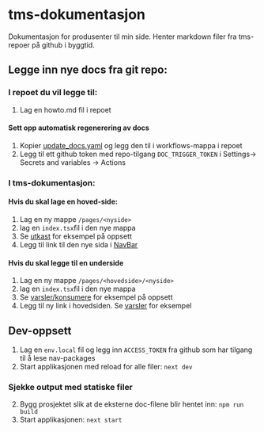 # tms-dokumentasjon

Dokumentasjon for produsenter til min side. Henter markdown filer fra tms-repoer på github i byggtid.

## Legge inn nye docs fra git repo:

### I repoet du vil legge til:
1. Lag en howto.md fil i repoet
#### Sett opp automatisk regenerering av docs    
1. Kopier [update_docs.yaml](.github/workflows/trigger/update_docs.yaml) og legg den til i workflows-mappa i repoet
2. Legg til ett github token med repo-tilgang  `DOC_TRIGGER_TOKEN` i Settings-> Secrets and variables -> Actions

### I tms-dokumentasjon:
#### Hvis du skal lage en hoved-side:
1. Lag en ny mappe `/pages/<nyside>` 
2. lag en `index.tsx`fil i den nye mappa
3. Se [utkast](pages/utkast/index.tsx) for eksempel på oppsett
4. Legg til link til den nye sida i [NavBar](components/Navbar/Navbar.tsx)

#### Hvis du skal legge til en underside
1. Lag en ny mappe `/pages/<hovedside>/<nyside>`
2. lag en `index.tsx`fil i den nye mappa
3. Se [varsler/konsumere](pages/varsler/konsumere) for eksempel på oppsett
4. Legg til ny link i hovedsiden. Se [varsler](pages/varsler/index.tsx) for eksempel

## Dev-oppsett
1. Lag en `env.local` fil og legg inn `ACCESS_TOKEN` fra github som har tilgang til å lese nav-packages
2. Start applikasjonen med reload for alle filer: `next dev`

### Sjekke output med statiske filer
2. Bygg prosjektet slik at de eksterne doc-filene blir hentet inn: `npm run build`
3. Start applikasjonen: `next start` 

